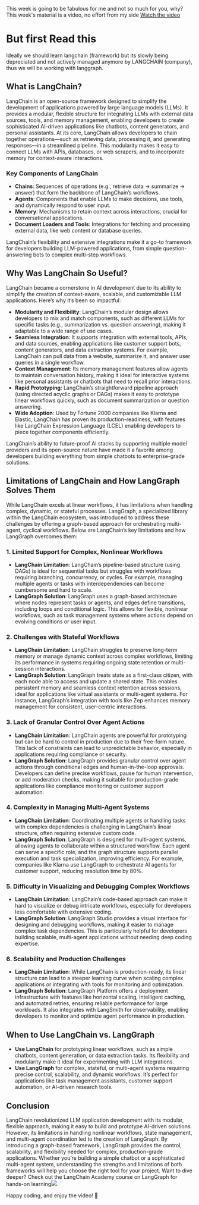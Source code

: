 This week is going to be fabulous for me and not so much for you, why?
This week's material is a video, no effort from my side 
[Watch the video](https://youtu.be/jGg_1h0qzaM?si=cV_ZdddqF9RxjDjJ)

# But first Read this

Ideally we should learn langchain (framework) but its slowly being depreciated and not actively managed anymore by LANGCHAIN (company), thus we will be working with langgraph.

## What is LangChain?

LangChain is an open-source framework designed to simplify the development of applications powered by large language models (LLMs). It provides a modular, flexible structure for integrating LLMs with external data sources, tools, and memory management, enabling developers to create sophisticated AI-driven applications like chatbots, content generators, and personal assistants. At its core, LangChain allows developers to chain together operations—such as retrieving data, processing it, and generating responses—in a streamlined pipeline. This modularity makes it easy to connect LLMs with APIs, databases, or web scrapers, and to incorporate memory for context-aware interactions.[](https://python.langchain.com/docs/introduction/)[](https://medium.com/%40tahirbalarabe2/%25EF%25B8%258Flangchain-vs-langgraph-a-comparative-analysis-ce7749a80d9c)

### Key Components of LangChain
- **Chains**: Sequences of operations (e.g., retrieve data → summarize → answer) that form the backbone of LangChain’s workflows.
- **Agents**: Components that enable LLMs to make decisions, use tools, and dynamically respond to user input.
- **Memory**: Mechanisms to retain context across interactions, crucial for conversational applications.
- **Document Loaders and Tools**: Integrations for fetching and processing external data, like web content or database queries.

LangChain’s flexibility and extensive integrations make it a go-to framework for developers building LLM-powered applications, from simple question-answering bots to complex multi-step workflows.[](https://oxylabs.io/blog/langgraph-vs-langchain)

## Why Was LangChain So Useful?

LangChain became a cornerstone in AI development due to its ability to simplify the creation of context-aware, scalable, and customizable LLM applications. Here’s why it’s been so impactful:

- **Modularity and Flexibility**: LangChain’s modular design allows developers to mix and match components, such as different LLMs for specific tasks (e.g., summarization vs. question answering), making it adaptable to a wide range of use cases.[](https://www.curotec.com/insights/langchain-vs-langgraph-framework-comparison/)
- **Seamless Integration**: It supports integration with external tools, APIs, and data sources, enabling applications like customer support bots, content generators, and data extraction systems. For example, LangChain can pull data from a website, summarize it, and answer user queries in a single workflow.[](https://medium.com/%40tahirbalarabe2/%25EF%25B8%258Flangchain-vs-langgraph-a-comparative-analysis-ce7749a80d9c)[](https://oxylabs.io/blog/langgraph-vs-langchain)
- **Context Management**: Its memory management features allow agents to maintain conversation history, making it ideal for interactive systems like personal assistants or chatbots that need to recall prior interactions.[](https://oxylabs.io/blog/langgraph-vs-langchain)
- **Rapid Prototyping**: LangChain’s straightforward pipeline approach (using directed acyclic graphs or DAGs) makes it easy to prototype linear workflows quickly, such as document summarization or question answering.[](https://www.projectpro.io/article/langchain-vs-langgraph/1123)
- **Wide Adoption**: Used by Fortune 2000 companies like Klarna and Elastic, LangChain has proven its production-readiness, with features like LangChain Expression Language (LCEL) enabling developers to piece together components efficiently.[](https://www.langchain.com/langchain)[](https://www.langchain.com/built-with-langgraph)

LangChain’s ability to future-proof AI stacks by supporting multiple model providers and its open-source nature have made it a favorite among developers building everything from simple chatbots to enterprise-grade solutions.

## Limitations of LangChain and How LangGraph Solves Them

While LangChain excels at linear workflows, it has limitations when handling complex, dynamic, or stateful processes. LangGraph, a specialized library within the LangChain ecosystem, was introduced to address these challenges by offering a graph-based approach for orchestrating multi-agent, cyclical workflows. Below are LangChain’s key limitations and how LangGraph overcomes them:

### 1. **Limited Support for Complex, Nonlinear Workflows**
   - **LangChain Limitation**: LangChain’s pipeline-based structure (using DAGs) is ideal for sequential tasks but struggles with workflows requiring branching, concurrency, or cycles. For example, managing multiple agents or tasks with interdependencies can become cumbersome and hard to scale.[](https://www.projectpro.io/article/langchain-vs-langgraph/1123)
   - **LangGraph Solution**: LangGraph uses a graph-based architecture where nodes represent tasks or agents, and edges define transitions, including loops and conditional logic. This allows for flexible, nonlinear workflows, such as task management systems where actions depend on evolving conditions or user input.[](https://medium.com/%40tahirbalarabe2/%25EF%25B8%258Flangchain-vs-langgraph-a-comparative-analysis-ce7749a80d9c)[](https://cobusgreyling.medium.com/langgraph-from-langchain-explained-in-simple-terms-f7cd0c12cdbf)

### 2. **Challenges with Stateful Workflows**
   - **LangChain Limitation**: LangChain struggles to preserve long-term memory or manage dynamic context across complex workflows, limiting its performance in systems requiring ongoing state retention or multi-session interactions.[](https://www.projectpro.io/article/langchain-vs-langgraph/1123)
   - **LangGraph Solution**: LangGraph treats state as a first-class citizen, with each node able to access and update a shared state. This enables persistent memory and seamless context retention across sessions, ideal for applications like virtual assistants or multi-agent systems. For instance, LangGraph’s integration with tools like Zep enhances memory management for consistent, user-centric interactions.[](https://www.getzep.com/ai-agents/langchain-agents-langgraph)[](https://www.projectpro.io/article/langchain-vs-langgraph/1123)

### 3. **Lack of Granular Control Over Agent Actions**
   - **LangChain Limitation**: LangChain agents are powerful for prototyping but can be hard to control in production due to their free-form nature. This lack of constraints can lead to unpredictable behavior, especially in applications requiring compliance or security.[](https://www.softgrade.org/langchain-agents-vs-langgraph/)
   - **LangGraph Solution**: LangGraph provides granular control over agent actions through conditional edges and human-in-the-loop approvals. Developers can define precise workflows, pause for human intervention, or add moderation checks, making it suitable for production-grade applications like compliance monitoring or customer support automation.[](https://www.softgrade.org/langchain-agents-vs-langgraph/)[](https://orq.ai/blog/langchain-vs-langgraph)

### 4. **Complexity in Managing Multi-Agent Systems**
   - **LangChain Limitation**: Coordinating multiple agents or handling tasks with complex dependencies is challenging in LangChain’s linear structure, often requiring extensive custom code.[](https://www.curotec.com/insights/langchain-vs-langgraph-framework-comparison/)
   - **LangGraph Solution**: LangGraph is designed for multi-agent systems, allowing agents to collaborate within a structured workflow. Each agent can serve a specific role, and the graph structure supports parallel execution and task specialization, improving efficiency. For example, companies like Klarna use LangGraph to orchestrate AI agents for customer support, reducing resolution time by 80%.[](https://www.curotec.com/insights/langchain-vs-langgraph-framework-comparison/)[](https://www.langchain.com/built-with-langgraph)

### 5. **Difficulty in Visualizing and Debugging Complex Workflows**
   - **LangChain Limitation**: LangChain’s code-based approach can make it hard to visualize or debug intricate workflows, especially for developers less comfortable with extensive coding.[](https://blog.blockmagnates.com/langchain-vs-langgraph-a-comprehensive-comparison-of-language-model-frameworks-ec8a88785c6d?gi=a5a512cb7521)
   - **LangGraph Solution**: LangGraph Studio provides a visual interface for designing and debugging workflows, making it easier to manage complex task dependencies. This is particularly helpful for developers building scalable, multi-agent applications without needing deep coding expertise.[](https://oxylabs.io/blog/langgraph-vs-langchain)[](https://blog.blockmagnates.com/langchain-vs-langgraph-a-comprehensive-comparison-of-language-model-frameworks-ec8a88785c6d?gi=a5a512cb7521)

### 6. **Scalability and Production Challenges**
   - **LangChain Limitation**: While LangChain is production-ready, its linear structure can lead to a steeper learning curve when scaling complex applications or integrating with tools for monitoring and optimization.[](https://orq.ai/blog/langchain-vs-langgraph)
   - **LangGraph Solution**: LangGraph Platform offers a deployment infrastructure with features like horizontal scaling, intelligent caching, and automated retries, ensuring reliable performance for large workloads. It also integrates with LangSmith for observability, enabling developers to monitor and optimize agent performance in production.[](https://langchain-ai.github.io/langgraph/)[](https://www.langchain.com/langgraph-platform)

## When to Use LangChain vs. LangGraph

- **Use LangChain** for prototyping linear workflows, such as simple chatbots, content generation, or data extraction tasks. Its flexibility and modularity make it ideal for experimenting with LLM integrations.[](https://www.projectpro.io/article/langchain-vs-langgraph/1123)
- **Use LangGraph** for complex, stateful, or multi-agent systems requiring precise control, scalability, and dynamic workflows. It’s perfect for applications like task management assistants, customer support automation, or AI-driven research tools.[](https://orq.ai/blog/langchain-vs-langgraph)

## Conclusion

LangChain revolutionized LLM application development with its modular, flexible approach, making it easy to build and prototype AI-driven solutions. However, its limitations in handling nonlinear workflows, state management, and multi-agent coordination led to the creation of LangGraph. By introducing a graph-based framework, LangGraph provides the control, scalability, and flexibility needed for complex, production-grade applications. Whether you’re building a simple chatbot or a sophisticated multi-agent system, understanding the strengths and limitations of both frameworks will help you choose the right tool for your project. Want to dive deeper? Check out the LangChain Academy course on LangGraph for hands-on learning![](https://www.langchain.com/langgraph)

Happy coding, and enjoy the video! 🚀
